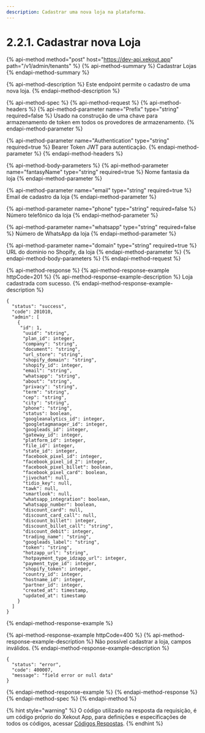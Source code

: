 ```yaml
---
description: Cadastrar uma nova loja na plataforma.
---
```


# 2.2.1. Cadastrar nova Loja

{% api-method method="post" host="https://dev-api.xekout.app" path="/v1/admin/tenants" %}
{% api-method-summary %}
Cadastrar Lojas
{% endapi-method-summary %}

{% api-method-description %}
Este endpoint permite o cadastro de uma nova loja.
{% endapi-method-description %}

{% api-method-spec %}
{% api-method-request %}
{% api-method-headers %}
{% api-method-parameter name="Prefix" type="string" required=false %}
Usado na construção de uma chave para armazenamento de token em todos os provedores de armazenamento.
{% endapi-method-parameter %}

{% api-method-parameter name="Authentication" type="string" required=true %}
Bearer Token JWT para autenticação.
{% endapi-method-parameter %}
{% endapi-method-headers %}

{% api-method-body-parameters %}
{% api-method-parameter name="fantasyName" type="string" required=true %}
Nome fantasia da loja
{% endapi-method-parameter %}

{% api-method-parameter name="email" type="string" required=true %}
Email de cadastro da loja
{% endapi-method-parameter %}

{% api-method-parameter name="phone" type="string" required=false %}
Número telefônico da loja
{% endapi-method-parameter %}

{% api-method-parameter name="whatsapp" type="string" required=false %}
Número de WhatsApp da loja
{% endapi-method-parameter %}

{% api-method-parameter name="domain" type="string" required=true %}
URL do dominio no Shopify, da loja
{% endapi-method-parameter %}
{% endapi-method-body-parameters %}
{% endapi-method-request %}

{% api-method-response %}
{% api-method-response-example httpCode=201 %}
{% api-method-response-example-description %}
Loja cadastrada com sucesso.
{% endapi-method-response-example-description %}

```text
{
  "status": "success",
  "code": 201010,
  "admin": [
    {
     "id": 1,
      "uuid": "string",
      "plan_id": integer,
      "company": "string",
      "document": "string",
      "url_store": "string",
      "shopify_domain": "string",
      "shopify_id": integer,
      "email": "string",
      "whatsapp": "string",
      "about": "string",
      "privacy": "string",
      "term": "string",
      "cep": "string",
      "city": "string",
      "phone": "string",
      "status": boolean,
      "googleanalytics_id": integer,
      "googletagmanager_id": integer,
      "googleads_id": integer,
      "gateway_id": integer,
      "platform_id": integer,
      "file_id": integer,
      "state_id": integer,
      "facebook_pixel_id": integer,
      "facebook_pixel_id_2": integer,
      "facebook_pixel_billet": boolean,
      "facebook_pixel_card": boolean,
      "jivochat": null,
      "tidio_key": null,
      "tawk": null,
      "smartlook": null,
      "whatsapp_integration": boolean,
      "whatsapp_number": boolean,
      "discount_card": null,
      "discount_card_call": null,
      "discount_billet": integer,
      "discount_billet_call": "string",
      "discount_debit": integer,
      "trading_name": "string",
      "googleads_label": "string",
      "token": "string",
      "hotzapp_url": "string",
      "hotpayment_type_idzapp_url": integer,
      "payment_type_id": integer,
      "shopify_token": integer,
      "country_id": integer,
      "hostname_id": integer,
      "partner_id": integer,
      "created_at": timestamp,
      "updated_at": timestamp
    }
  ]
}
```
{% endapi-method-response-example %}

{% api-method-response-example httpCode=400 %}
{% api-method-response-example-description %}
Não possível cadastrar a loja, campos inválidos.
{% endapi-method-response-example-description %}

```text
{
  "status": "error",
  "code": 400007,
  "message": "field error or null data"
}
```
{% endapi-method-response-example %}
{% endapi-method-response %}
{% endapi-method-spec %}
{% endapi-method %}

{% hint style="warning" %}
O código utilizado na resposta da requisição, é um código próprio do Xekout App, para definições e especificações de todos os códigos, acessar [Códigos Respostas]().
{% endhint %}


